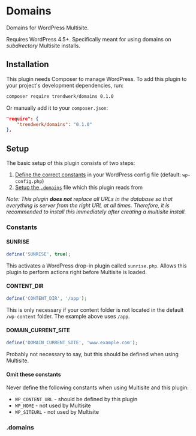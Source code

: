 # Domains
Domains for WordPress Multisite. 

Requires WordPress 4.5+. Specifically meant for using domains on *subdirectory* Multisite installs.

## Installation
This plugin needs Composer to manage WordPress. To add this plugin to your project's development dependencies, run:
```sh
composer require trendwerk/domains 0.1.0
```

Or manually add it to your `composer.json`:
```json
"require": {
	"trendwerk/domains": "0.1.0"
},
```

## Setup
The basic setup of this plugin consists of two steps:

1. [Define the correct constants](#constants) in your WordPress config file (default: `wp-config.php`)
2. [Setup the `.domains`](#domains-1) file which this plugin reads from

*Note: This plugin **does not** replace all URLs in the database so that everything is server from the right URL at all times. Therefore, it is recommended to install this immediately after creating a multisite install.*

### Constants

#### SUNRISE

```php
define('SUNRISE', true);
```

This activates a WordPress drop-in plugin called `sunrise.php`. Allows this plugin to perform actions right before Multisite is loaded.

#### CONTENT_DIR

```php
define('CONTENT_DIR', '/app');
```

This is only necessary if your content folder is not located in the default `/wp-content` folder. The example above uses `/app`.

#### DOMAIN\_CURRENT\_SITE

```php
define('DOMAIN_CURRENT_SITE', 'www.example.com');
```

Probably not necessary to say, but this should be defined when using Multisite.

#### Omit these constants

Never define the following constants when using Multisite and this plugin:

- `WP_CONTENT_URL` - should be defined by this plugin
- `WP_HOME` - not used by Multisite
- `WP_SITEURL` - not used by Multisite

### .domains

